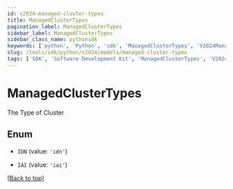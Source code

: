 ```yaml
---
id: v2024-managed-cluster-types
title: ManagedClusterTypes
pagination_label: ManagedClusterTypes
sidebar_label: ManagedClusterTypes
sidebar_class_name: pythonsdk
keywords: ['python', 'Python', 'sdk', 'ManagedClusterTypes', 'V2024ManagedClusterTypes'] 
slug: /tools/sdk/python/v2024/models/managed-cluster-types
tags: ['SDK', 'Software Development Kit', 'ManagedClusterTypes', 'V2024ManagedClusterTypes']
---
```


# ManagedClusterTypes

The Type of Cluster

## Enum

* `IDN` (value: `'idn'`)

* `IAI` (value: `'iai'`)

[[Back to top]](#) 


